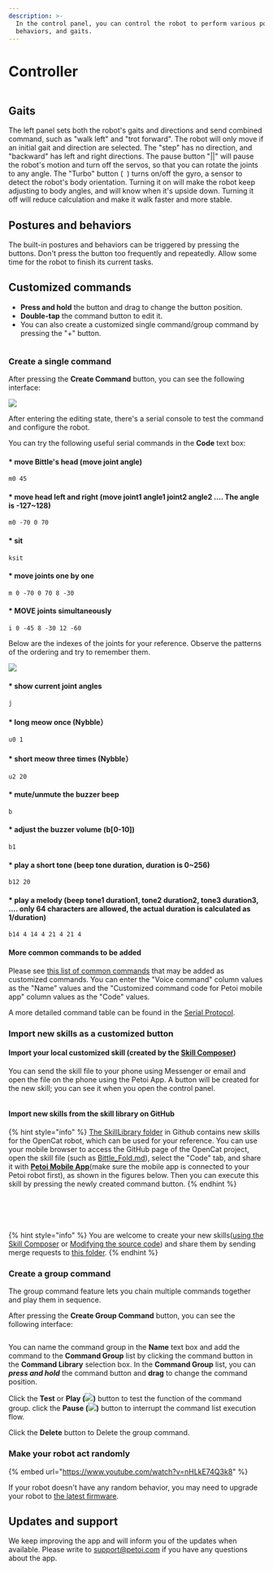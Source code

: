 ```yaml
---
description: >-
  In the control panel, you can control the robot to perform various postures,
  behaviors, and gaits.
---
```


# Controller

<figure><img src="../.gitbook/assets/controlPanel03.jpg" alt=""><figcaption></figcaption></figure>

## Gaits

The left panel sets both the robot's gaits and directions and send combined command, such as "walk left" and "trot forward". The robot will only move if an initial gait and direction are selected. The "step" has no direction, and "backward" has left and right directions. The pause button "||" will pause the robot's motion and turn off the servos, so that you can rotate the joints to any angle. The "Turbo" button ( <img src="../.gitbook/assets/balancer01.png" alt="" data-size="line"> ) turns on/off the gyro, a sensor to detect the robot's body orientation. Turning it on will make the robot keep adjusting to body angles, and will know when it's upside down. Turning it off will reduce calculation and make it walk faster and more stable. &#x20;

## Postures and behaviors

The built-in postures and behaviors can be triggered by pressing the buttons. Don't press the button too frequently and repeatedly. Allow some time for the robot to finish its current tasks.&#x20;

## Customized commands

* **Press and hold** the button and drag to change the button position.&#x20;
* **Double-tap** the command button to edit it.&#x20;
* You can also create a customized single command/group command by pressing the "+" button.

<figure><img src="../.gitbook/assets/image (434).png" alt=""><figcaption></figcaption></figure>

### Create a single command

After pressing the **Create Command** button, you can see the following interface:

![](../.gitbook/assets/修改命令\_en.PNG)

After entering the editing state, there's a serial console to test the command and configure the robot.&#x20;

You can try the following useful serial commands in the **Code** text box:

#### \* move Bittle's head (move joint angle)&#x20;

```
m0 45
```

#### \* move head left and right (move joint1 angle1 joint2 angle2 .... The angle is -127\~128)&#x20;

```
m0 -70 0 70
```

#### \* sit&#x20;

```
ksit
```

#### \* move joints one by one&#x20;

```
m 0 -70 0 70 8 -30
```

#### \* MOVE joints simultaneously&#x20;

```
i 0 -45 8 -30 12 -60
```

Below are the indexes of the joints for your reference. Observe the patterns of the ordering and try to remember them.&#x20;

![](../.gitbook/assets/indexes.png)

#### \* show current joint angles&#x20;

```
j
```

#### \* long meow once (Nybble）

```
u0 1
```

#### \* short meow three times (Nybble）

```
u2 20
```

#### \* mute/unmute the buzzer beep

```
b
```

#### **\* adjust the buzzer volume (b\[0-10])**

```
b1
```

#### \* play a short tone (beep tone duration, duration is 0\~256)&#x20;

```
b12 20
```

#### \* play a melody (beep tone1 duration1, tone2 duration2, tone3 duration3, .... only 64 characters are allowed, the actual duration is calculated as 1/duration)&#x20;

```
b14 4 14 4 21 4 21 4
```

#### More common commands to be added

Please see [this list of common commands](https://docs.google.com/spreadsheets/d/1Lr6Cd1T-H9sSdUi\_bI-OeMClkVOKjTQM/edit?usp=sharing\&ouid=106975882561093680387\&rtpof=true\&sd=true) that may be added as customized commands.  You can enter the "Voice command" column values as the "Name" values and the "Customized command code for Petoi mobile app" column values as the "Code" values.

A more detailed command table can be found in the [Serial Protocol](https://docs.petoi.com/serial-protocol).&#x20;

### Import new skills as a customized button

#### Import your local customized skill (created by the [Skill Composer](https://docs.petoi.com/desktop-app/skill-composer))

You can send the skill file to your phone using Messenger or email and open the file on the phone using the Petoi App. A button will be created for the new skill; you can see it when you open the control panel.

<figure><img src="../.gitbook/assets/image (470).png" alt=""><figcaption></figcaption></figure>

#### Import new skills from the skill library on GitHub

{% hint style="info" %}
[The SkillLibrary folder](https://github.com/PetoiCamp/OpenCat/tree/main/SkillLibrary) in Github contains new skills for the OpenCat robot, which can be used for your reference. You can use your mobile browser to access the GitHub page of the OpenCat project, open the skill file (such as [Bittle\_Fold.md](https://github.com/PetoiCamp/OpenCat/blob/main/SkillLibrary/Bittle/Bittle\_Fold.md)), select the "Code" tab, and share it with [**Petoi Mobile App**](https://docs.petoi.com/mobile-app/introduction)(make sure the mobile app is connected to your Petoi robot first), as shown in the figures below.  Then you can execute this skill by pressing the newly created command button.
{% endhint %}

<div>

<figure><img src="../.gitbook/assets/Share_skill01en_02.jpg" alt=""><figcaption></figcaption></figure>

 

<figure><img src="../.gitbook/assets/Share_skill02en.jpg" alt=""><figcaption></figcaption></figure>

</div>

<div>

<figure><img src="../.gitbook/assets/Share_skill03en.jpg" alt=""><figcaption></figcaption></figure>

 

<figure><img src="../.gitbook/assets/Share_skill04en.jpg" alt=""><figcaption></figcaption></figure>

</div>

<figure><img src="../.gitbook/assets/Share_skill05en_03.jpg" alt=""><figcaption></figcaption></figure>

{% hint style="info" %}
You are welcome to create your new skills([using the Skill Composer](https://docs.petoi.com/desktop-app/skill-composer) or [Modifying the source code](https://docs.petoi.com/applications/skill-creation)) and share them by sending merge requests to [this folder](https://github.com/PetoiCamp/OpenCat/tree/main/SkillLibrary).
{% endhint %}

### Create a group command

The group command feature lets you chain multiple commands together and play them in sequence.

After pressing the **Create Group Command** button, you can see the following interface:

<figure><img src="../.gitbook/assets/Edit Group.png" alt=""><figcaption></figcaption></figure>

You can name the command group in the **Name** text box and add the command to the **Command Group** list by clicking the command button in the **Command Library** selection box. In the **Command Group** list, you can _**press and hold**_ the command button and **drag** to change the command position.&#x20;

Click the **Test** or **Play (**![](<../.gitbook/assets/image (436).png>)**)** button to test the function of the command group. click the **Pause (**![](<../.gitbook/assets/image (435).png>)**)** button to interrupt the command list execution flow.

Click the **Delete** button to Delete the group command.



### Make your robot act randomly

{% embed url="https://www.youtube.com/watch?v=nHLkE74Q3k8" %}

If your robot doesn't have any random behavior, you may need to upgrade your robot to [the latest firmware](../desktop-app/firmware-uploader.md).&#x20;

## Updates and support

We keep improving the app and will inform you of the updates when available. Please write to support@petoi.com if you have any questions about the app.&#x20;

